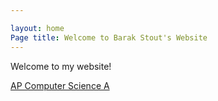 ```yaml
---

layout: home
Page title: Welcome to Barak Stout's Website
---
```


Welcome to my website!

[AP Computer Science A](AP_Computer_Science_A\apcompscia.md)
